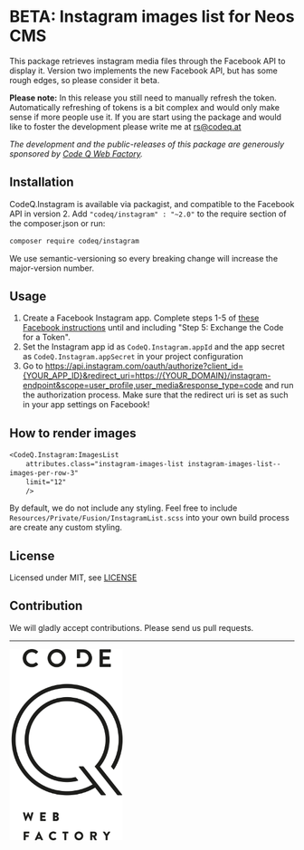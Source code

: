 # BETA: Instagram images list for Neos CMS

This package retrieves instagram media files through the Facebook API to display it. 
Version two implements the new Facebook API, but has some rough edges, so please consider it beta. 

__Please note:__ In this release you still need to manually refresh the token. 
Automatically refreshing of tokens is a bit complex and would only make sense if more people use it. 
If you are start using the package and would like to foster the development please write me at rs@codeq.at

*The development and the public-releases of this package are generously sponsored by [Code Q Web Factory](http://codeq.at).*

## Installation

CodeQ.Instagram is available via packagist, and compatible to the Facebook API in version 2.
Add `"codeq/instagram" : "~2.0"` to the require section of the composer.json or run:

```bash
composer require codeq/instagram
```

We use semantic-versioning so every breaking change will increase the major-version number.

## Usage

1. Create a Facebook Instagram app. Complete steps 1-5 of 
[these Facebook instructions](https://developers.facebook.com/docs/instagram-basic-display-api/getting-started)
until and including "Step 5: Exchange the Code for a Token".
2. Set the Instagram app id as `CodeQ.Instagram.appId` and the app secret as `CodeQ.Instagram.appSecret` in your project configuration
3. Go to https://api.instagram.com/oauth/authorize?client_id={YOUR_APP_ID}&redirect_uri=https://{YOUR_DOMAIN}/instagram-endpoint&scope=user_profile,user_media&response_type=code and run the authorization process. Make sure that the redirect uri is set as such in your app settings on Facebook!


## How to render images

	<CodeQ.Instagram:ImagesList
		attributes.class="instagram-images-list instagram-images-list--images-per-row-3"
		limit="12"
		/>

By default, we do not include any styling. Feel free to include `Resources/Private/Fusion/InstagramList.scss` 
into your own build process are create any custom styling.

## License

Licensed under MIT, see [LICENSE](LICENSE)

## Contribution

We will gladly accept contributions. Please send us pull requests.

---------

<img src="codeq.png" alt="Code Q" width="200"/>
